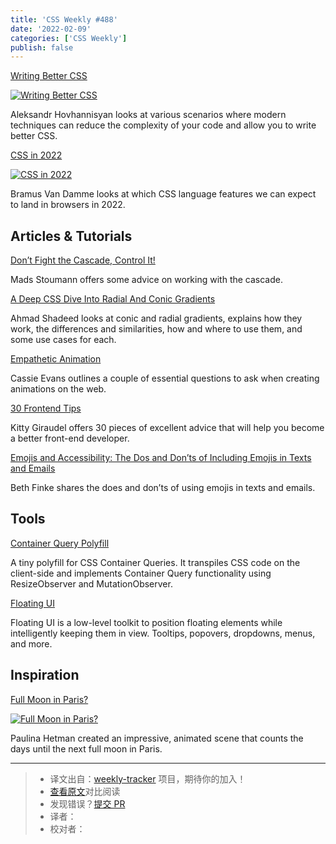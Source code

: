 ```yaml
---
title: 'CSS Weekly #488'
date: '2022-02-09'
categories: ['CSS Weekly']
publish: false
---
```


[Writing Better CSS](https://www.aleksandrhovhannisyan.com/blog/writing-better-css/?utm_source=CSS-Weekly&utm_campaign=Issue-488&utm_medium=web)

[![Writing Better CSS](https://css-weekly.com/wp-content/uploads/2022/01/writing-better-css.jpg)](https://www.aleksandrhovhannisyan.com/blog/writing-better-css/?utm_source=CSS-Weekly&utm_campaign=Issue-488&utm_medium=web)

Aleksandr Hovhannisyan looks at various scenarios where modern techniques can reduce the complexity of your code and allow you to write better CSS.

[CSS in 2022](https://www.bram.us/2021/12/27/css-in-2022/?utm_source=CSS-Weekly&utm_campaign=Issue-488&utm_medium=web)

[![CSS in 2022](https://css-weekly.com/wp-content/uploads/2022/01/css-in-2022.jpg)](https://www.bram.us/2021/12/27/css-in-2022/?utm_source=CSS-Weekly&utm_campaign=Issue-488&utm_medium=web)

Bramus Van Damme looks at which CSS language features we can expect to land in browsers in 2022.

## Articles & Tutorials

[Don’t Fight the Cascade, Control It!](https://css-tricks.com/dont-fight-the-cascade-control-it/?utm_source=CSS-Weekly&utm_campaign=Issue-488&utm_medium=web)

Mads Stoumann offers some advice on working with the cascade.

[A Deep CSS Dive Into Radial And Conic Gradients](https://www.smashingmagazine.com/2022/01/css-radial-conic-gradient/?utm_source=CSS-Weekly&utm_campaign=Issue-488&utm_medium=web)

Ahmad Shadeed looks at conic and radial gradients, explains how they work, the differences and similarities, how and where to use them, and some use cases for each.

[Empathetic Animation](https://css-tricks.com/empathetic-animation/?utm_source=CSS-Weekly&utm_campaign=Issue-488&utm_medium=web)

Cassie Evans outlines a couple of essential questions to ask when creating animations on the web.

[30 Frontend Tips](https://kittygiraudel.com/2022/01/04/30-frontend-tips/?utm_source=CSS-Weekly&utm_campaign=Issue-488&utm_medium=web)

Kitty Giraudel offers 30 pieces of excellent advice that will help you become a better front-end developer.

[Emojis and Accessibility: The Dos and Don’ts of Including Emojis in Texts and Emails](https://blog.easterseals.com/emojis-and-accessibility-the-dos-and-donts-of-including-emojis-in-texts-and-emails/?utm_source=CSS-Weekly&utm_campaign=Issue-488&utm_medium=web)

Beth Finke shares the does and don’ts of using emojis in texts and emails.

## Tools

[Container Query Polyfill](https://github.com/GoogleChromeLabs/container-query-polyfill?utm_source=CSS-Weekly&utm_campaign=Issue-488&utm_medium=web)

A tiny polyfill for CSS Container Queries. It transpiles CSS code on the client-side and implements Container Query functionality using ResizeObserver and MutationObserver.

[Floating UI](https://floating-ui.com/?utm_source=CSS-Weekly&utm_campaign=Issue-488&utm_medium=web)

Floating UI is a low-level toolkit to position floating elements while intelligently keeping them in view. Tooltips, popovers, dropdowns, menus, and more.

## Inspiration

[Full Moon in Paris?](https://codepen.io/pehaa/pen/rNVWVYd?utm_source=CSS-Weekly&utm_campaign=Issue-488&utm_medium=web)

[![Full Moon in Paris?](https://css-weekly.com/wp-content/uploads/2022/01/full-moon-in-paris.jpg)](https://codepen.io/pehaa/pen/rNVWVYd?utm_source=CSS-Weekly&utm_campaign=Issue-488&utm_medium=web)

Paulina Hetman created an impressive, animated scene that counts the days until the next full moon in Paris.

---
> * 译文出自：[weekly-tracker](https://github.com/FEDarling/weekly-tracker) 项目，期待你的加入！
> * [查看原文](https://css-weekly.com/issue-488/)对比阅读
> * 发现错误？[提交 PR](https://github.com/FEDarling/weekly-tracker/blob/main/weeklys/css_weekly/488)
> * 译者：
> * 校对者：
